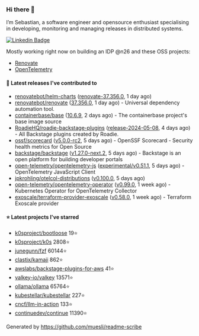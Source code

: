 ### Hi there 👋

I’m Sebastian, a software engineer and opensource enthusiast specialising in developing, monitoring and managing releases in distributed systems.    

[![Linkedin Badge](https://img.shields.io/badge/-LinkedIn-blue?style=flat&logo=Linkedin&logoColor=white&link=https://www.linkedin.com/in/sebastian-poxhofer/)](https://www.linkedin.com/in/sebastian-poxhofer/)

Mostly working right now on building an IDP @n26 and these OSS projects:
- [Renovate](https://github.com/renovatebot/renovate)
- [OpenTelemetry](https://github.com/open-telemetry)



#### 🚀 Latest releases I've contributed to

- [renovatebot/helm-charts](https://github.com/renovatebot/helm-charts) ([renovate-37.356.0](https://github.com/renovatebot/helm-charts/releases/tag/renovate-37.356.0), 1 day ago)
- [renovatebot/renovate](https://github.com/renovatebot/renovate) ([37.356.0](https://github.com/renovatebot/renovate/releases/tag/37.356.0), 1 day ago) - Universal dependency automation tool.
- [containerbase/base](https://github.com/containerbase/base) ([10.6.9](https://github.com/containerbase/base/releases/tag/10.6.9), 2 days ago) - The containerbase project&#39;s base image source
- [RoadieHQ/roadie-backstage-plugins](https://github.com/RoadieHQ/roadie-backstage-plugins) ([release-2024-05-08](https://github.com/RoadieHQ/roadie-backstage-plugins/releases/tag/release-2024-05-08), 4 days ago) - All Backstage plugins created by Roadie.
- [ossf/scorecard](https://github.com/ossf/scorecard) ([v5.0.0-rc2](https://github.com/ossf/scorecard/releases/tag/v5.0.0-rc2), 5 days ago) - OpenSSF Scorecard - Security health metrics for Open Source
- [backstage/backstage](https://github.com/backstage/backstage) ([v1.27.0-next.2](https://github.com/backstage/backstage/releases/tag/v1.27.0-next.2), 5 days ago) - Backstage is an open platform for building developer portals
- [open-telemetry/opentelemetry-js](https://github.com/open-telemetry/opentelemetry-js) ([experimental/v0.51.1](https://github.com/open-telemetry/opentelemetry-js/releases/tag/experimental/v0.51.1), 5 days ago) - OpenTelemetry JavaScript Client
- [jpkrohling/otelcol-distributions](https://github.com/jpkrohling/otelcol-distributions) ([v0.100.0](https://github.com/jpkrohling/otelcol-distributions/releases/tag/v0.100.0), 5 days ago)
- [open-telemetry/opentelemetry-operator](https://github.com/open-telemetry/opentelemetry-operator) ([v0.99.0](https://github.com/open-telemetry/opentelemetry-operator/releases/tag/v0.99.0), 1 week ago) - Kubernetes Operator for OpenTelemetry Collector
- [exoscale/terraform-provider-exoscale](https://github.com/exoscale/terraform-provider-exoscale) ([v0.58.0](https://github.com/exoscale/terraform-provider-exoscale/releases/tag/v0.58.0), 1 week ago) - Terraform Exoscale provider

#### ⭐ Latest projects I've starred

- [k0sproject/bootloose](https://github.com/k0sproject/bootloose) 19⭐
- [k0sproject/k0s](https://github.com/k0sproject/k0s) 2808⭐
- [junegunn/fzf](https://github.com/junegunn/fzf) 60144⭐
- [clastix/kamaji](https://github.com/clastix/kamaji) 862⭐
- [awslabs/backstage-plugins-for-aws](https://github.com/awslabs/backstage-plugins-for-aws) 41⭐
- [valkey-io/valkey](https://github.com/valkey-io/valkey) 13571⭐
- [ollama/ollama](https://github.com/ollama/ollama) 65764⭐
- [kubestellar/kubestellar](https://github.com/kubestellar/kubestellar) 227⭐
- [cncf/llm-in-action](https://github.com/cncf/llm-in-action) 133⭐
- [continuedev/continue](https://github.com/continuedev/continue) 11390⭐



Generated by https://github.com/muesli/readme-scribe
